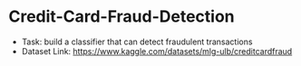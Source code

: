 # Credit-Card-Fraud-Detection

- Task: build a classifier that can detect fraudulent transactions 
- Dataset Link: https://www.kaggle.com/datasets/mlg-ulb/creditcardfraud
